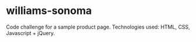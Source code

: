 # williams-sonoma

Code challenge for a sample product page.
Technologies used: HTML, CSS, Javascript + jQuery.
